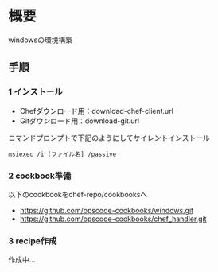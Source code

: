 概要
====================
windowsの環境構築

## 手順

### 1 インストール
* Chefダウンロード用：download-chef-client.url
* Gitダウンロード用：download-git.url

コマンドプロンプトで下記のようにしてサイレントインストール

    msiexec /i [ファイル名] /passive

### 2 cookbook準備
以下のcookbookをchef-repo/cookbooksへ
* https://github.com/opscode-cookbooks/windows.git
* https://github.com/opscode-cookbooks/chef_handler.git

### 3 recipe作成
作成中...

